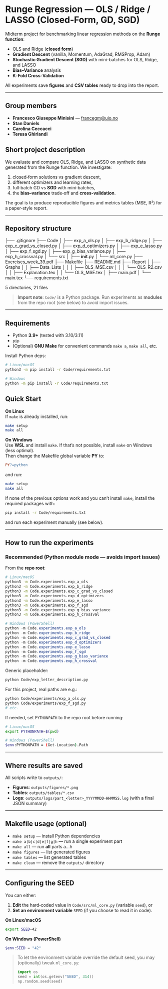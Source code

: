 # Runge Regression — OLS / Ridge / LASSO (Closed‑Form, GD, SGD)

Midterm project for benchmarking linear regression methods on the **Runge function**:
- OLS and Ridge (**closed form**)
- **Gradient Descent** (vanilla, Momentum, AdaGrad, RMSProp, Adam)
- **Stochastic Gradient Descent (SGD)** with mini-batches for OLS, Ridge, and LASSO
- **Bias–Variance** analysis
- **K‑Fold Cross‑Validation**

All experiments save **figures** and **CSV tables** ready to drop into the report.

---

## Group members
- **Francesco Giuseppe Minisini** — [francegm@uio.no](mailto:francegm@uio.no)
- **Stan Daniels**
- **Carolina Ceccacci**
- **Teresa Ghirlandi**

## Short project description
We evaluate and compare OLS, Ridge, and LASSO on synthetic data generated from the Runge function. We investigate:
1) closed‑form solutions vs gradient descent,
2) different optimizers and learning rates,
3) full‑batch GD vs **SGD** with mini‑batches,
4) the **bias–variance** trade‑off and **cross‑validation**.

The goal is to produce reproducible figures and metrics tables (MSE, R²) for a paper‑style report.

---

## Repository structure
├── .gitignore
├── Code
│   ├── exp_a_ols.py
│   ├── exp_b_ridge.py
│   ├── exp_c_grad_vs_closed.py
│   ├── exp_d_optimizers.py
│   ├── exp_e_lasso.py
│   ├── exp_f_sgd.py
│   ├── exp_g_bias_variance.py
│   ├── exp_h_crossval.py
│   └── src
│       ├── __init__.py
│       └── ml_core.py
├── Exercises_week_39.pdf
├── Makefile
├── README.md
├── Report
│   ├── Graphs
│   │   ├── Data_Lists
│   │   │   ├── OLS_MSE.csv
│   │   │   └── OLS_R2.csv
│   │   ├── Explanation.tex
│   │   └── OLS_MSE.tex
│   ├── main.pdf
│   └── main.tex
└── requirements.txt

5 directories, 21 files


> **Import note**: `Code/` is a Python package. Run experiments as **modules** from the repo root (see below) to avoid import issues.

---

## Requirements

- Python **3.9+** (tested with 3.10/3.11)
- `pip`
- (Optional) **GNU Make** for convenient commands `make a`, `make all`, etc.

Install Python deps:
```bash
# Linux/macOS
python3 -m pip install -r Code/requirements.txt

# Windows
python -m pip install -r Code/requirements.txt
```

## Quick Start

**On Linux**  
If `make` is already installed, run:
```bash
make setup
make all
```

**On Windows**  
Use **WSL** and install `make`. If that’s not possible, install `make` on Windows (less optimal).  
Then change the Makefile global variable **PY** to:
```makefile
PY?=python
```
and run:
```bash
make setup
make all
```

If none of the previous options work and you can’t install `make`, install the required packages with:
```bash
pip install -r Code/requirements.txt
```
and run each experiment manually (see below).

---

## How to run the experiments

### Recommended (Python module mode — avoids import issues)
From the **repo root**:

```bash
# Linux/macOS
python3 -m Code.experiments.exp_a_ols
python3 -m Code.experiments.exp_b_ridge
python3 -m Code.experiments.exp_c_grad_vs_closed
python3 -m Code.experiments.exp_d_optimizers
python3 -m Code.experiments.exp_e_lasso
python3 -m Code.experiments.exp_f_sgd
python3 -m Code.experiments.exp_g_bias_variance
python3 -m Code.experiments.exp_h_crossval
```

```powershell
# Windows (PowerShell)
python -m Code.experiments.exp_a_ols
python -m Code.experiments.exp_b_ridge
python -m Code.experiments.exp_c_grad_vs_closed
python -m Code.experiments.exp_d_optimizers
python -m Code.experiments.exp_e_lasso
python -m Code.experiments.exp_f_sgd
python -m Code.experiments.exp_g_bias_variance
python -m Code.experiments.exp_h_crossval
```

Generic placeholder:
```bash
python Code/exp_letter_description.py
```
For this project, real paths are e.g.:
```bash
python Code/experiments/exp_a_ols.py
python Code/experiments/exp_f_sgd.py
# etc.
```
If needed, set `PYTHONPATH` to the repo root before running:
```bash
# Linux/macOS
export PYTHONPATH=$(pwd)

# Windows (PowerShell)
$env:PYTHONPATH = (Get-Location).Path
```

---

## Where results are saved

All scripts write to `outputs/`:
- **Figures**: `outputs/figures/*.png`
- **Tables**:  `outputs/tables/*.csv`
- **Logs**:    `outputs/logs/part_<letter>_YYYYMMDD-HHMMSS.log` (with a final JSON summary)

---

## Makefile usage (optional)

- `make setup` — install Python dependencies  
- `make a|b|c|d|e|f|g|h` — run a single experiment part  
- `make all` — run **all** parts a…h  
- `make figures` — list generated figures  
- `make tables` — list generated tables  
- `make clean` — remove the `outputs/` directory

---

## Configuring the SEED

You can either:
1. **Edit** the hard‑coded value in `Code/src/ml_core.py` (variable `seed`), or
2. **Set an environment variable** `SEED` (if you choose to read it in code).

**On Linux/macOS**
```bash
export SEED=42
```

**On Windows (PowerShell)**
```powershell
$env:SEED = "42"
```

> To let the environment variable override the default seed, you may (optionally) tweak `ml_core.py`:
> ```python
> import os
> seed = int(os.getenv("SEED", 314))
> np.random.seed(seed)
> ```

